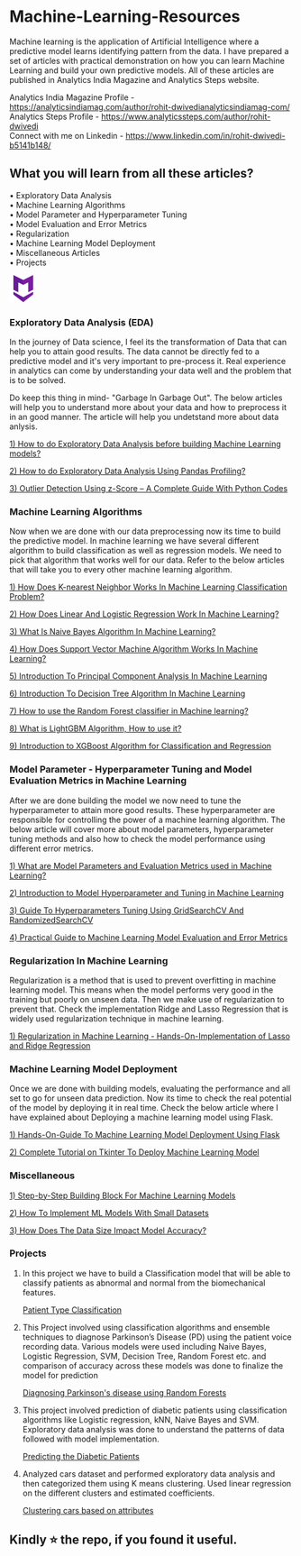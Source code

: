 # Machine-Learning-Resources

Machine learning is the application of Artificial Intelligence where a predictive model learns identifying pattern from the data. 
I have prepared a set of articles with practical demonstration on how you can learn Machine Learning and build your own predictive models. 
All of these articles are published in Analytics India Magazine and Analytics Steps website. 

Analytics India Magazine Profile - https://analyticsindiamag.com/author/rohit-dwivedianalyticsindiamag-com/  \
Analytics Steps Profile - https://www.analyticssteps.com/author/rohit-dwivedi  \
Connect with me on Linkedin - https://www.linkedin.com/in/rohit-dwivedi-b5141b148/


## What you will learn from all these articles? 

• Exploratory Data Analysis\
• Machine Learning Algorithms\
• Model Parameter and Hyperparameter Tuning\
• Model Evaluation and Error Metrics\
• Regularization\
• Machine Learning Model Deployment\
• Miscellaneous Articles\
• Projects

![alt text](https://github.com/adam-p/markdown-here/raw/master/src/common/images/icon48.png )

### Exploratory Data Analysis (EDA)
In the journey of Data science, I feel its the transformation of Data that can help you to attain good results. The data cannot be directly fed to a predictive model and it's very important to pre-process it. Real experience in analytics can come by understanding your data well and the problem that is to be solved.

Do keep this thing in mind- "Garbage In Garbage Out". The below articles will help you to understand more about your data and how to preprocess it in an good manner. The article will help you undetstand more about data anlysis.


[1) How to do Exploratory Data Analysis before building Machine Learning models?](https://www.analyticssteps.com/blogs/how-do-exploratory-data-analysis-building-machine-learning-models)

[2) How to do Exploratory Data Analysis Using Pandas Profiling?](https://www.analyticssteps.com/blogs/how-do-exploratory-data-analysis-using-pandas-profiling)

[3) Outlier Detection Using z-Score – A Complete Guide With Python Codes](https://analyticsindiamag.com/outlier-detection-using-z-score-a-complete-guide-with-python-codes/)

### Machine Learning Algorithms 

Now when we are done with our data preprocessing now its time to build the predictive model. 
In machine learning we have several different algorithm to build classification as well as regression models. We need to pick that algorithm that works well for our data.
Refer to the below articles that will take you to every other machine learning algorithm. 


[1) How Does K-nearest Neighbor Works In Machine Learning Classification Problem?](https://www.analyticssteps.com/blogs/how-does-k-nearest-neighbor-works-machine-learning-classification-problem)

[2) How Does Linear And Logistic Regression Work In Machine Learning?](https://www.analyticssteps.com/blogs/how-does-linear-and-logistic-regression-work-machine-learning)

[3) What Is Naive Bayes Algorithm In Machine Learning?](https://www.analyticssteps.com/blogs/what-naive-bayes-algorithm-machine-learning)

[4) How Does Support Vector Machine Algorithm Works In Machine Learning?](https://www.analyticssteps.com/blogs/how-does-support-vector-machine-algorithm-works-machine-learning)

[5) Introduction To Principal Component Analysis In Machine Learning](https://www.analyticssteps.com/blogs/introduction-principal-component-analysis-machine-learning)

[6) Introduction To Decision Tree Algorithm In Machine Learning](https://www.analyticssteps.com/blogs/introduction-decision-tree-algorithm-machine-learning)

[7) How to use the Random Forest classifier in Machine learning?](https://www.analyticssteps.com/blogs/how-use-random-forest-classifier-machine-learning)

[8) What is LightGBM Algorithm, How to use it?](https://www.analyticssteps.com/blogs/what-light-gbm-algorithm-how-use-it)

[9) Introduction to XGBoost Algorithm for Classification and Regression](https://www.analyticssteps.com/blogs/introduction-xgboost-algorithm-classification-and-regression)



### Model Parameter - Hyperparameter Tuning and Model Evaluation Metrics in Machine Learning

After we are done building the model we now need to tune the hyperparameter to attain more good results. These hyperparameter are responsible for controlling the power of a machine learning algorithm.
The below article will cover more about model parameters, hyperparameter tuning methods and also how to check the model performance using different error metrics. 


[1) What are Model Parameters and Evaluation Metrics used in Machine Learning?](https://www.analyticssteps.com/blogs/what-are-model-parameters-and-evaluation-metrics-used-machine-learning)

[2) Introduction to Model Hyperparameter and Tuning in Machine Learning](https://www.analyticssteps.com/blogs/introduction-model-hyperparameter-and-tuning-machine-learning)

[3) Guide To Hyperparameters Tuning Using GridSearchCV And RandomizedSearchCV](https://analyticsindiamag.com/guide-to-hyperparameters-tuning-using-gridsearchcv-and-randomizedsearchcv/)

[4) Practical Guide to Machine Learning Model Evaluation and Error Metrics](https://analyticsindiamag.com/practical-guide-to-machine-learning-model-evaluation-and-error-metrics)

### Regularization In Machine Learning 

Regularization is a method that is used to prevent overfitting in machine learning model. This means when the model performs very good in the training but poorly on unseen data.
Then we make use of regularization to prevent that. Check the implementation Ridge and Lasso Regression that is widely used regularization technique in machine learning.

[1) Regularization in Machine Learning - Hands-On-Implementation of Lasso and Ridge Regression](https://analyticsindiamag.com/hands-on-implementation-of-lasso-and-ridge-regression)


### Machine Learning Model Deployment

Once we are done with building models, evaluating the performance and all set to go for unseen data prediction. Now its time to check the real potential of the model by deploying it in real time. Check the below article where I have explained about Deploying a machine learning model using Flask. 

[1) Hands-On-Guide To Machine Learning Model Deployment Using Flask](https://analyticsindiamag.com/hands-on-guide-to-machine-learning-model-deployment-using-flask/)

[2) Complete Tutorial on Tkinter To Deploy Machine Learning Model](https://analyticsindiamag.com/complete-tutorial-on-tkinter-to-deploy-machine-learning-model/)

### Miscellaneous

[1) Step-by-Step Building Block For Machine Learning Models](https://analyticsindiamag.com/step-by-step-building-block-for-machine-learning-models)

[2) How To Implement ML Models With Small Datasets](https://analyticsindiamag.com/how-to-implement-ml-models-with-small-datasets/)

[3) How Does The Data Size Impact Model Accuracy?](https://analyticsindiamag.com/how-does-the-data-size-impact-model-accuracy/)



### Projects 

1) In this project we have to build a Classification model that will be able to classify patients as abnormal and normal from the biomechanical features. 

      [Patient Type Classification](https://github.com/Rohitdwivedi16111998/rohitdwivedi/blob/master/KNN-%20Patient%20type%20Classification.ipynb)

2) This Project involved using classification algorithms and ensemble techniques to diagnose Parkinson’s Disease (PD) using the patient voice recording data. Various models were used including Naive Bayes, Logistic Regression, SVM, Decision Tree, Random Forest etc. and comparison of accuracy across these models was done to finalize the model for prediction

      [Diagnosing Parkinson's disease using Random Forests ](https://github.com/Rohitdwivedi16111998/rohitdwivedi/blob/master/Parkinson%E2%80%99s%20Disease.ipynb)

3) This project involved prediction of diabetic patients using classification algorithms like Logistic regression, kNN, Naive Bayes and SVM. Exploratory data analysis was done to understand the patterns of data followed with model implementation.

      [Predicting the Diabetic Patients](https://github.com/Rohitdwivedi16111998/rohitdwivedi/blob/master/Parkinson%E2%80%99s%20Disease.ipynb)

4) Analyzed cars dataset and performed exploratory data analysis and then categorized them using K means clustering. Used linear regression on the different clusters and estimated coefficients.

      [Clustering cars based on attributes](https://github.com/Rohitdwivedi16111998/rohitdwivedi/blob/master/Classifying%20Silhouttes%20of%20vehicle.ipynb)
     
     
## Kindly ⭐ the repo, if you found it useful.

